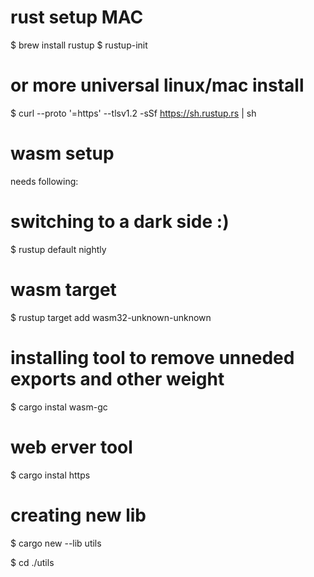 
# rust setup MAC
$ brew install rustup
$ rustup-init

# or more universal linux/mac install
$ curl --proto '=https' --tlsv1.2 -sSf https://sh.rustup.rs | sh

# wasm setup

needs following:

# switching to a dark side :)
$ rustup default nightly

# wasm target
$ rustup target add wasm32-unknown-unknown

# installing tool to remove unneded exports and other weight
$ cargo instal wasm-gc

# web erver tool
$ cargo instal https

# creating new lib 
$ cargo new --lib utils

$ cd ./utils 